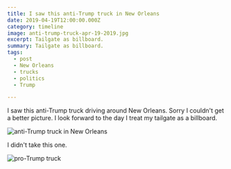 ```yaml
---
title: I saw this anti-Trump truck in New Orleans
date: 2019-04-19T12:00:00.000Z
category: timeline
image: anti-trump-truck-apr-19-2019.jpg
excerpt: Tailgate as billboard.
summary: Tailgate as billboard.
tags:
  - post 
  - New Orleans
  - trucks
  - politics
  - Trump

---
```


I saw this anti-Trump truck driving around New Orleans. Sorry I couldn't get a better picture. I look forward to the day I treat my tailgate as a billboard.

![anti-Trump truck in New Orleans](/static/img/timeline/anti-trump-truck-apr-19-2019.jpg "anti-Trump truck in New Orleans")

I didn't take this one.

![pro-Trump truck](/static/img/timeline/chosendivine.jpg "pro-Trump truck")